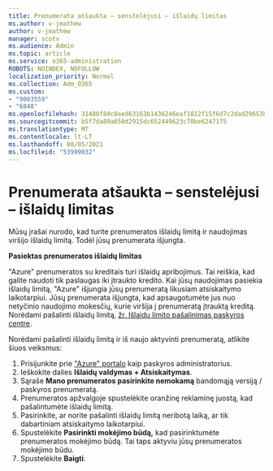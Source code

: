 ```yaml
---
title: Prenumerata atšaukta – senstelėjusi – išlaidų limitas
ms.author: v-jmathew
author: v-jmathew
manager: scotv
ms.audience: Admin
ms.topic: article
ms.service: o365-administration
ROBOTS: NOINDEX, NOFOLLOW
localization_priority: Normal
ms.collection: Adm_O365
ms.custom:
- "9003559"
- "6848"
ms.openlocfilehash: 31480f84c8eed63163b1436246eaf1812f15f6d7c2dad29653b2019f8a15f1af
ms.sourcegitcommit: b5f7da89a650d2915dc652449623c78be6247175
ms.translationtype: MT
ms.contentlocale: lt-LT
ms.lasthandoff: 08/05/2021
ms.locfileid: "53999032"
---
```

# <a name="subscription-cancelled---legacy---spending-limit"></a>Prenumerata atšaukta – senstelėjusi – išlaidų limitas

Mūsų įrašai nurodo, kad turite prenumeratos išlaidų limitą ir naudojimas viršijo išlaidų limitą. Todėl jūsų prenumerata išjungta.

**Pasiektas prenumeratos išlaidų limitas**

"Azure" prenumeratos su kreditais turi išlaidų apribojimus. Tai reiškia, kad galite naudoti tik paslaugas iki įtraukto kredito. Kai jūsų naudojimas pasiekia išlaidų limitą, "Azure" išjungia jūsų prenumeratą likusiam atsiskaitymo laikotarpiui. Jūsų prenumerata išjungta, kad apsaugotumėte jus nuo netyčinio naudojimo mokesčių, kurie viršija į prenumeratą įtrauktą kreditą. Norėdami pašalinti išlaidų limitą, [žr. Išlaidų limito pašalinimas paskyros centre](https://docs.microsoft.com/azure/cost-management-billing/manage/spending-limit#remove).

Norėdami pašalinti išlaidų limitą ir iš naujo aktyvinti prenumeratą, atlikite šiuos veiksmus:

1. Prisijunkite prie ["Azure" portalo](https://portal.azure.com/) kaip paskyros administratorius.
2. Ieškokite dalies **Išlaidų valdymas + Atsiskaitymas**.
3. Sąraše **Mano prenumeratos pasirinkite nemokamą** bandomąją versiją / paskyros prenumeratą.
4. Prenumeratos apžvalgoje spustelėkite oranžinę reklaminę juostą, kad pašalintumėte išlaidų limitą.
5. Pasirinkite, ar norite pašalinti išlaidų limitą neribotą laiką, ar tik dabartiniam atsiskaitymo laikotarpiui.
6. Spustelėkite **Pasirinkti mokėjimo būdą,** kad pasirinktumėte prenumeratos mokėjimo būdą. Tai taps aktyviu jūsų prenumeratos mokėjimo būdu.
7. Spustelėkite **Baigti**.
